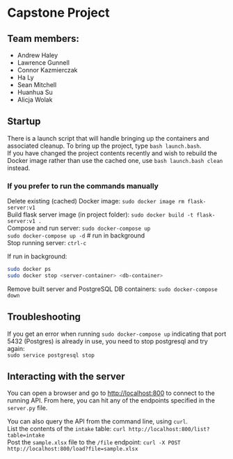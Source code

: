 # Capstone Project
 
## Team members:
- Andrew Haley
- Lawrence Gunnell
- Connor Kazmierczak
- Ha Ly
- Sean Mitchell
- Huanhua Su
- Alicja Wolak


## Startup

There is a launch script that will handle bringing up the containers and associated cleanup. To bring up the project, type `bash launch.bash`.\
If you have changed the project contents recently and wish to rebuild the Docker image rather than use the cached one, use `bash launch.bash clean` instead.

### If you prefer to run the commands manually

Delete existing (cached) Docker image: `sudo docker image rm flask-server:v1` \
Build flask server image (in project folder): `sudo docker build -t flask-server:v1 .`\
Compose and run server: `sudo docker-compose up`\
                        `sudo docker-compose up -d`       # run in background\
Stop running server: `ctrl-c`

If run in background:
``` sh
sudo docker ps
sudo docker stop <server-container> <db-container>
```
Remove built server and PostgreSQL DB containers: `sudo docker-compose down`


## Troubleshooting
If you get an error when running `sudo docker-compose up` indicating that port 5432 (Postgres) is already in use, you need to stop postgresql and try again:\
`sudo service postgresql stop`

## Interacting with the server
You can open a browser and go to [http://localhost:800](http://localhost:800) to connect to the running API. From here, you can hit any of the endpoints specified in the `server.py` file.

You can also query the API from the command line, using `curl`.\
List the contents of the `intake` table: `curl http://localhost:800/list?table=intake`\
Post the `sample.xlsx` file to the `/file` endpoint: `curl -X POST http://localhost:800/load?file=sample.xlsx`
